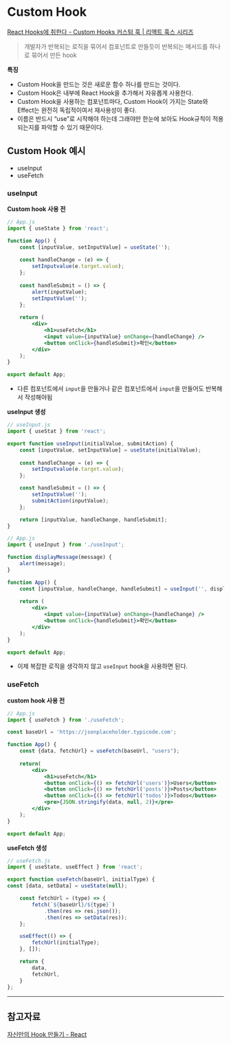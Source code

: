 # Custom Hook

[React Hooks에 취한다 - Custom Hooks 커스텀 훅 | 리액트 훅스 시리즈](https://www.youtube.com/watch?v=S6POUU2-tr8&list=PLkfxusmKmLsNDGmER2tmrslpPOTfKhE7j&index=112&t=6s)

> 개발자가 반복되는 로직을 묶어서 컴포넌트로 만들듯이 반복되는 메서드를 하나로 묶어서 만든 hook
> 

**특징**

- Custom Hook을 만드는 것은 새로운 함수 하나를 만드는 것이다.
- Custom Hook은 내부에 React Hook을 추가해서 자유롭게 사용한다.
- Custom Hook을 사용하는 컴포넌트마다, Custom Hook이 가지는 State와 Effect는 완전히 독립적이여서 재사용성이 좋다.
- 이름은 반드시 “use”로 시작해야 하는데 그래야만 한눈에 보아도 Hook규칙이 적용되는지를 파악할 수 있기 때문이다.

## Custom Hook 예시

- useInput
- useFetch

### useInput

**Custom hook 사용 전**

```jsx
// App.js
import { useState } from 'react';

function App() {
	const [inputValue, setInputValue] = useState('');
	
	const handleChange = (e) => {
		setInputvalue(e.target.value);
	};
	
	const handleSubmit = () => {
		alert(inputValue);
		setInputValue('');
	};
	
	return (
		<div>
			<h1>useFetch</h1>
			<input value={inputValue} onChange={handleChange} />
			<button onClick={handleSubmit}>확인</button>
		</div>
	);
}

export default App;
```

- 다른 컴포넌트에서 `input`을 만들거나 같은 컴포넌트에서 `input`을 만들어도 반복해서 작성해야됨

**useInput 생성**

```jsx
// useInput.js
import { useStat } from 'react';

export function useInput(initialValue, submitAction) {
	const [inputValue, setInputValue] = useState(initialValue);
	
	const handleChange = (e) => {
		setInputvalue(e.target.value);
	};

	const handleSubmit = () => {
		setInputValue('');
		submitAction(inputValue);
	};

	return [inputValue, handleChange, handleSubmit];
}
```

```jsx
// App.js
import { useInput } from './useInput';

function displayMessage(message) {
	alert(message);
}

function App() {
	const [inputValue, handleChange, handleSubmit] = useInput('', displayMessage);
	
	return (
		<div>
			<input value={inputValue} onChange={handleChange} />
			<button onClick={handleSubmit}>확인</button>
		</div>
	);
}

export default App;
```

- 이제 복잡한 로직을 생각하지 않고 `useInput` hook을 사용하면 된다.

### useFetch

**custom hook 사용 전**

```jsx
// App.js
import { useFetch } from './useFetch';

const baseUrl = 'https://jsonplaceholder.typicode.com';

function App() {
	const {data, fetchUrl} = useFetch(baseUrl, "users");
	
	return(
		<div>
			<h1>useFetch</h1>
			<button onClick={() => fetchUrl('users')}>Users</button>
			<button onClick={() => fetchUrl('posts')}>Posts</button>
			<button onClick={() => fetchUrl('todos')}>Todos</button>
			<pre>{JSON.stringify(data, null, 2)}</pre>
		</div>
	);
}

export default App;
```

**useFetch 생성**

```jsx
// useFetch.js
import { useState, useEffect } from 'react';

export function useFetch(baseUrl, initialType) {
const [data, setData] = useState(null);

	const fetchUrl = (type) => {
		fetch(`${baseUrl}/${type}`)
			.then(res => res.json());
			.then(res => setData(res));
	};

	useEffect(() => {
		fetchUrl(initialType);
	}, []);

	return {
		data,
		fetchUrl,
	}
};
```

---

## 참고자료

[자신만의 Hook 만들기 - React](https://ko.reactjs.org/docs/hooks-custom.html)